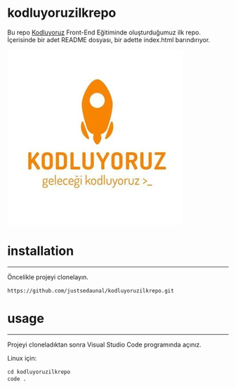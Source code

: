# kodluyoruzilkrepo

Bu repo [Kodluyoruz](http://a.com) Front-End Eğitiminde oluşturduğumuz ilk repo. İçerisinde bir adet README dosyası, bir adette index.html barındırıyor.

![Image](https://raw.githubusercontent.com/Kodluyoruz/taskforce/git/git/markdown-nedir-nasil-kullaniriz-/figures/kodluyoruz_logo.jpg)

# installation

--------------------------------------------------------------------------------------------------

Öncelikle projeyi clonelayın.
```
https://github.com/justsedaunal/kodluyoruzilkrepo.git
```

# usage

--------------------------------------------------------------------------------------------------

Projeyi cloneladıktan sonra Visual Studio Code programında açınız.

Linux için:
```
cd kodluyoruzilkrepo
code .
```

